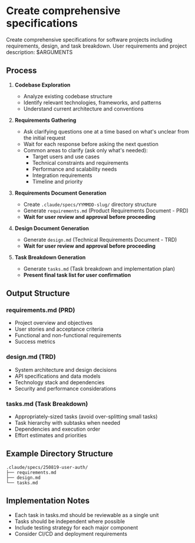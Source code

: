 # Create comprehensive specifications

Create comprehensive specifications for software projects including requirements, design, and task breakdown. User requirements and project description: $ARGUMENTS

## Process

1. **Codebase Exploration**

    - Analyze existing codebase structure
    - Identify relevant technologies, frameworks, and patterns
    - Understand current architecture and conventions

2. **Requirements Gathering**

    - Ask clarifying questions one at a time based on what's unclear from the initial request
    - Wait for each response before asking the next question
    - Common areas to clarify (ask only what's needed):
        - Target users and use cases
        - Technical constraints and requirements
        - Performance and scalability needs
        - Integration requirements
        - Timeline and priority

3. **Requirements Document Generation**

    - Create `.claude/specs/YYMMDD-slug/` directory structure
    - Generate `requirements.md` (Product Requirements Document - PRD)
    - **Wait for user review and approval before proceeding**

4. **Design Document Generation**

    - Generate `design.md` (Technical Requirements Document - TRD)
    - **Wait for user review and approval before proceeding**

5. **Task Breakdown Generation**
    - Generate `tasks.md` (Task breakdown and implementation plan)
    - **Present final task list for user confirmation**

## Output Structure

### requirements.md (PRD)

-   Project overview and objectives
-   User stories and acceptance criteria
-   Functional and non-functional requirements
-   Success metrics

### design.md (TRD)

-   System architecture and design decisions
-   API specifications and data models
-   Technology stack and dependencies
-   Security and performance considerations

### tasks.md (Task Breakdown)

-   Appropriately-sized tasks (avoid over-splitting small tasks)
-   Task hierarchy with subtasks when needed
-   Dependencies and execution order
-   Effort estimates and priorities

## Example Directory Structure

```
.claude/specs/250819-user-auth/
├── requirements.md
├── design.md
└── tasks.md
```

## Implementation Notes

-   Each task in tasks.md should be reviewable as a single unit
-   Tasks should be independent where possible
-   Include testing strategy for each major component
-   Consider CI/CD and deployment requirements
